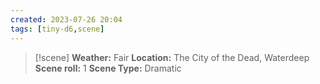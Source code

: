 ```yaml
---
created: 2023-07-26 20:04
tags: [tiny-d6,scene]
---
```

> [!scene] 
> **Weather:** Fair
> **Location:** The City of the Dead, Waterdeep
> **Scene roll:** 1
> **Scene Type:** Dramatic

